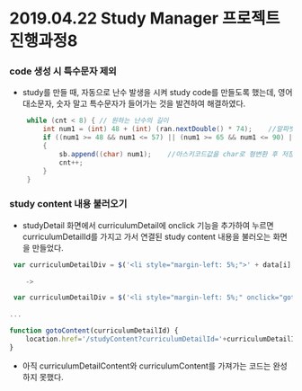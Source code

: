 # 2019.04.22 Study Manager 프로젝트 진행과정8

### code 생성 시 특수문자 제외
- study를 만들 때, 자동으로 난수 발생을 시켜 study code를 만들도록 했는데, 영어 대소문자, 숫자 말고 특수문자가 들어가는 것을 발견하여 해결하였다.
    ```java
     while (cnt < 8) { // 원하는 난수의 길이
         int num1 = (int) 48 + (int) (ran.nextDouble() * 74);    //알파벳 대,소문자, 숫자범위의 아스키값발생
         if ((num1 >= 48 && num1 <= 57) || (num1 >= 65 && num1 <= 90) || (num1 >= 97 && num1 <= 122)) // 특수문자 제외
         {
             sb.append((char) num1);    //아스키코드값을 char로 형변환 후 저장
             cnt++;
         }
     }
    ```

### study content 내용 불러오기
- studyDetail 화면에서 curriculumDetail에 onclick 기능을 추가하여 누르면 curriculumDetailId를 가지고 가서 연결된 study content 내용을 불러오는 화면을 만들었다.

```javascript
 var curriculumDetailDiv = $('<li style="margin-left: 5%;">' + data[i].curriculumDetailContent + '</li>');
    
    ->

 var curriculumDetailDiv = $('<li style="margin-left: 5%;" onclick="gotoContent('+ data[i].curriculumDetailId +')">' + data[i].curriculumDetailContent + '</li>');
 
...

function gotoContent(curriculumDetailId) {
    location.href='/studyContent?curriculumDetailId='+curriculumDetailId;
}

```
- 아직 curriculumDetailContent와 curriculumContent를 가져가는 코드는 완성하지 못했다.

